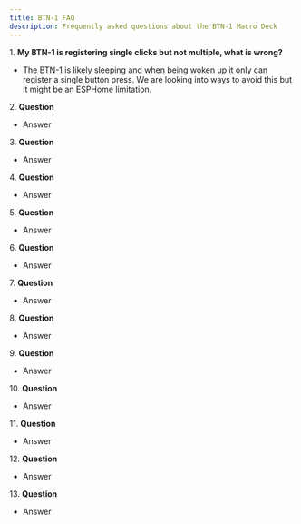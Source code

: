 ```yaml
---
title: BTN-1 FAQ
description: Frequently asked questions about the BTN-1 Macro Deck
---
```

1\. **My BTN-1 is registering single clicks but not multiple, what is wrong?**

* The BTN-1 is likely sleeping and when being woken up it only can register a single button press. We are looking into ways to avoid this but it might be an ESPHome limitation.

2\. **Question**

* Answer

3\. **Question**

* Answer

4\. **Question**

* Answer

5\. **Question**

* Answer

6\. **Question**

* Answer

7\. **Question**

* Answer

8\. **Question**

* Answer

9\. **Question**

* Answer

10\. **Question**

* Answer

11\. **Question**

* Answer

12\. **Question**

* Answer

13\. **Question**

* Answer
